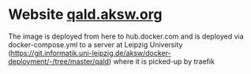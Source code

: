 # Website [qald.aksw.org](https://qald.aksw.org/)

The image is deployed from here to hub.docker.com and is deployed via docker-compose.yml to a server at Leipzig University (https://git.informatik.uni-leipzig.de/aksw/docker-deployment/-/tree/master/qald) where it is picked-up by traefik
